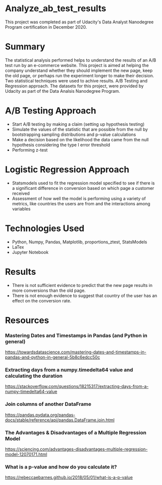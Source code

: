 # Analyze_ab_test_results
This project was completed as part of Udacity's Data Analyst Nanodegree Program certification in December 2020.

# Summary
The statistical analysis performed helps to understand the results of an A/B test run by an e-commerce website. This project is aimed at helping the company understand 
whether they should implement the new page, keep the old page, or perhaps run the experiment longer to make their decision. Two statistical techniques were used to 
achive results. A/B Testing and Regression approach.
The datasets for this project, were provided by Udacity as part of the Data Analsis Nanodegree Program.

# A/B Testing Approach 
- Start A/B testing by making a claim (setting up hypothesis testing)
- Simulate the values of the statistic that are possible from the null by bootstrapping sampling distributions and p-value calculations
- Make a decision based on the likelihood the data came from the null hypothesis considering the type I error threshold
- Performing z-test

# Logistic Regression Approach
- Statsmodels used to fit the regression model specified to see if there is a significant difference in conversion based on which page a customer received
- Assessment of how well the model is performing using a variety of metrics, like countries the users are from and the interactions among variables

# Technologies Used
- Python, Numpy, Pandas, Matplotlib, proportions_ztest, StatsModels
- LaTex
- Jupyter Notebook

# Results
- There is not sufficient evidence to predict that the new page results in more conversions than the old page.
- There is not enough evidence to suggest that country of the user has an effect on the conversion rate.

# Resources

### Mastering Dates and Timestamps in Pandas (and Python in general)
https://towardsdatascience.com/mastering-dates-and-timestamps-in-pandas-and-python-in-general-5b8c6edcc50c

### Extracting days from a numpy.timedelta64 value and calculating the duration
https://stackoverflow.com/questions/18215317/extracting-days-from-a-numpy-timedelta64-value

### Join columns of another DataFrame
https://pandas.pydata.org/pandas-docs/stable/reference/api/pandas.DataFrame.join.html

### The Advantages & Disadvantages of a Multiple Regression Model
https://sciencing.com/advantages-disadvantages-multiple-regression-model-12070171.html

### What is a p-value and how do you calculate it?
https://rebeccaebarnes.github.io/2018/05/01/what-is-a-p-value

